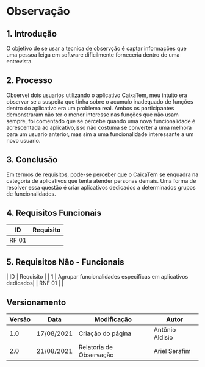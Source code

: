 # Observação

## 1. Introdução
O objetivo de se usar a tecnica de observção é captar informações que uma pessoa leiga em software dificilmente forneceria dentro de uma entrevista.

## 2. Processo
Observei dois usuarios utilizando o aplicativo CaixaTem, meu intuito era observar se a suspeita que tinha sobre o acumulo inadequado de funções dentro do aplicativo era um problema real.
Ambos os participantes demonstraram não ter o menor interesse nas funções que não usam sempre, foi comentado que se percebe quando uma nova funcionalidade é acrescentada ao aplicativo,isso não costuma se converter a uma melhora para um usuario anterior, mas sim a uma funcionalidade interessante a um novo usuario.

## 3. Conclusão
Em termos de requisitos, pode-se perceber que o CaixaTem se enquadra na categoria de aplicativos que tenta atender personas demais.
Uma forma de resolver essa questão é criar aplicativos dedicados a determinados grupos de funcionalidades.

## 4. Requisitos Funcionais

| ID | Requisito | 
|--|--|
| RF 01 |  | 

## 5. Requisitos Não - Funcionais
| ID | Requisito | 
| 1 | Agrupar funcionalidades especificas em aplicativos dedicados|
| RNF 01 |  | 
## Versionamento


<center>

| Versão | Data | Modificação | Autor |
|--|--|--|--|
| 1.0 | 17/08/2021 | Criação do página | Antônio Aldisio |
| 2.0 | 21/08/2021 | Relatoria de Observação | Ariel Serafim |

</center>